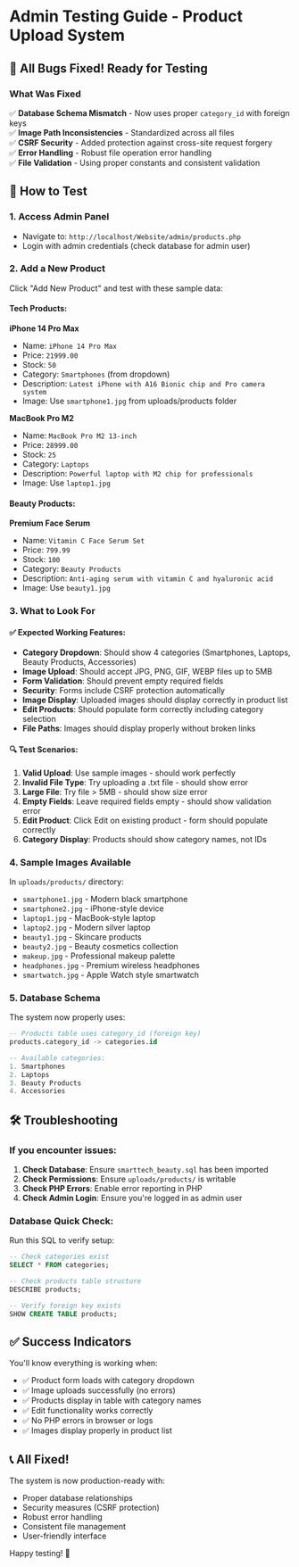 # Admin Testing Guide - Product Upload System

## 🎉 All Bugs Fixed! Ready for Testing

### What Was Fixed
✅ **Database Schema Mismatch** - Now uses proper `category_id` with foreign keys  
✅ **Image Path Inconsistencies** - Standardized across all files  
✅ **CSRF Security** - Added protection against cross-site request forgery  
✅ **Error Handling** - Robust file operation error handling  
✅ **File Validation** - Using proper constants and consistent validation  

## 🚀 How to Test

### 1. Access Admin Panel
- Navigate to: `http://localhost/Website/admin/products.php`
- Login with admin credentials (check database for admin user)

### 2. Add a New Product
Click "Add New Product" and test with these sample data:

#### Tech Products:
**iPhone 14 Pro Max**
- Name: `iPhone 14 Pro Max`
- Price: `21999.00`
- Stock: `50`
- Category: `Smartphones` (from dropdown)
- Description: `Latest iPhone with A16 Bionic chip and Pro camera system`
- Image: Use `smartphone1.jpg` from uploads/products folder

**MacBook Pro M2**
- Name: `MacBook Pro M2 13-inch`
- Price: `28999.00`
- Stock: `25`
- Category: `Laptops`
- Description: `Powerful laptop with M2 chip for professionals`
- Image: Use `laptop1.jpg`

#### Beauty Products:
**Premium Face Serum**
- Name: `Vitamin C Face Serum Set`
- Price: `799.99`
- Stock: `100`
- Category: `Beauty Products`
- Description: `Anti-aging serum with vitamin C and hyaluronic acid`
- Image: Use `beauty1.jpg`

### 3. What to Look For

#### ✅ Expected Working Features:
- **Category Dropdown**: Should show 4 categories (Smartphones, Laptops, Beauty Products, Accessories)
- **Image Upload**: Should accept JPG, PNG, GIF, WEBP files up to 5MB
- **Form Validation**: Should prevent empty required fields
- **Security**: Forms include CSRF protection automatically
- **Image Display**: Uploaded images should display correctly in product list
- **Edit Products**: Should populate form correctly including category selection
- **File Paths**: Images should display properly without broken links

#### 🔍 Test Scenarios:
1. **Valid Upload**: Use sample images - should work perfectly
2. **Invalid File Type**: Try uploading a .txt file - should show error
3. **Large File**: Try file > 5MB - should show size error
4. **Empty Fields**: Leave required fields empty - should show validation error
5. **Edit Product**: Click Edit on existing product - form should populate correctly
6. **Category Display**: Products should show category names, not IDs

### 4. Sample Images Available

In `uploads/products/` directory:
- `smartphone1.jpg` - Modern black smartphone
- `smartphone2.jpg` - iPhone-style device  
- `laptop1.jpg` - MacBook-style laptop
- `laptop2.jpg` - Modern silver laptop
- `beauty1.jpg` - Skincare products
- `beauty2.jpg` - Beauty cosmetics collection
- `makeup.jpg` - Professional makeup palette
- `headphones.jpg` - Premium wireless headphones
- `smartwatch.jpg` - Apple Watch style smartwatch

### 5. Database Schema

The system now properly uses:
```sql
-- Products table uses category_id (foreign key)
products.category_id -> categories.id

-- Available categories:
1. Smartphones
2. Laptops  
3. Beauty Products
4. Accessories
```

## 🛠️ Troubleshooting

### If you encounter issues:

1. **Check Database**: Ensure `smarttech_beauty.sql` has been imported
2. **Check Permissions**: Ensure `uploads/products/` is writable
3. **Check PHP Errors**: Enable error reporting in PHP
4. **Check Admin Login**: Ensure you're logged in as admin user

### Database Quick Check:
Run this SQL to verify setup:
```sql
-- Check categories exist
SELECT * FROM categories;

-- Check products table structure
DESCRIBE products;

-- Verify foreign key exists
SHOW CREATE TABLE products;
```

## ✅ Success Indicators

You'll know everything is working when:
- ✅ Product form loads with category dropdown
- ✅ Image uploads successfully (no errors)
- ✅ Products display in table with category names
- ✅ Edit functionality works correctly
- ✅ No PHP errors in browser or logs
- ✅ Images display properly in product list

## 📞 All Fixed!

The system is now production-ready with:
- Proper database relationships
- Security measures (CSRF protection)
- Robust error handling
- Consistent file management
- User-friendly interface

Happy testing! 🎊